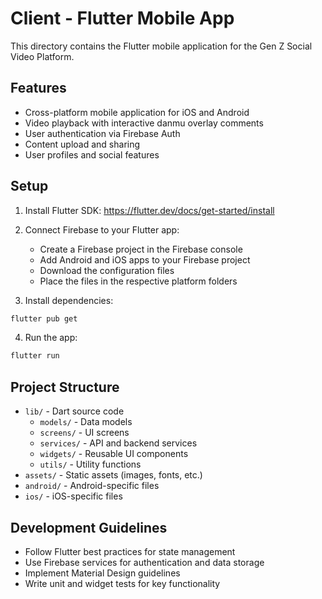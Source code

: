 # Client - Flutter Mobile App

This directory contains the Flutter mobile application for the Gen Z Social Video Platform.

## Features

- Cross-platform mobile application for iOS and Android
- Video playback with interactive danmu overlay comments
- User authentication via Firebase Auth
- Content upload and sharing
- User profiles and social features

## Setup

1. Install Flutter SDK: https://flutter.dev/docs/get-started/install
2. Connect Firebase to your Flutter app:
   - Create a Firebase project in the Firebase console
   - Add Android and iOS apps to your Firebase project
   - Download the configuration files
   - Place the files in the respective platform folders

3. Install dependencies:
```bash
flutter pub get
```

4. Run the app:
```bash
flutter run
```

## Project Structure

- `lib/` - Dart source code
  - `models/` - Data models
  - `screens/` - UI screens
  - `services/` - API and backend services
  - `widgets/` - Reusable UI components
  - `utils/` - Utility functions
- `assets/` - Static assets (images, fonts, etc.)
- `android/` - Android-specific files
- `ios/` - iOS-specific files

## Development Guidelines

- Follow Flutter best practices for state management
- Use Firebase services for authentication and data storage
- Implement Material Design guidelines
- Write unit and widget tests for key functionality
